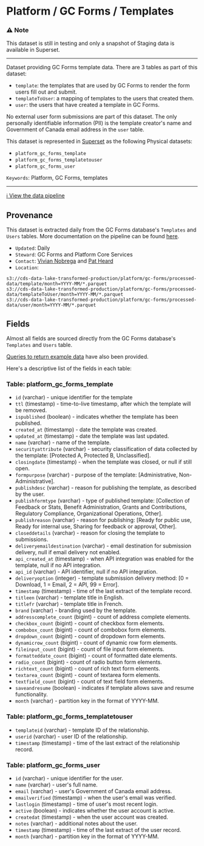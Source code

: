 # Platform / GC Forms / Templates

### :warning: Note
This dataset is still in testing and only a snapshot of Staging data is available in Superset. 

---

Dataset providing GC Forms template data.  There are 3 tables as part of this dataset:

- `template`: the templates that are used by GC Forms to render the form users fill out and submit.
- `templateToUser`: a mapping of templates to the users that created them.
- `user`: the users that have created a template in GC Forms.

No external user form submissions are part of this dataset. The only personally identifiable information (PII) is the template creator's name and Government of Canada email address in the `user` table.

This dataset is represented in [Superset](https://superset.cds-snc.ca/) as the following Physical datasets:

- `platform_gc_forms_template` 
- `platform_gc_forms_templatetouser`
- `platform_gc_forms_user`

`Keywords`: Platform, GC Forms, templates

---

[:information_source:  View the data pipeline](../../../pipelines/platform/gc-forms/templates.md)

## Provenance

This dataset is extracted daily from the GC Forms database's `Templates` and `Users` tables. More documentation on the pipeline can be found [here](../../../pipelines/platform/gc-forms/templates.md).

* `Updated`: Daily
* `Steward`: GC Forms and Platform Core Services
* `Contact`: [Vivian Nobrega](mailto:vivian.nobrega@cds-snc.ca) and [Pat Heard](mailto:patrick.heard@cds-snc.ca)
* `Location`: 
```
s3://cds-data-lake-transformed-production/platform/gc-forms/processed-data/template/month=YYYY-MM/*.parquet
s3://cds-data-lake-transformed-production/platform/gc-forms/processed-data/templateToUser/month=YYYY-MM/*.parquet
s3://cds-data-lake-transformed-production/platform/gc-forms/processed-data/user/month=YYYY-MM/*.parquet
```

## Fields

Almost all fields are sourced directly from the GC Forms database's `Templates` and `Users` table.

[Queries to return example data](examples/templates.sql) have also been provided.

Here's a descriptive list of the fields in each table:

### Table: platform_gc_forms_template

* `id` (varchar) - unique identifier for the template
* `ttl` (timestamp) - time-to-live timestamp, after which the template will be removed.
* `ispublished` (boolean) - indicates whether the template has been published.
* `created_at` (timestamp) - date the template was created.
* `updated_at` (timestamp) - date the template was last updated.
* `name` (varchar) - name of the template.
* `securityattribute` (varchar) - security classification of data collected by the template: [Protected A, Protected B, Unclassified].
* `closingdate` (timestamp) - when the template was closed, or null if still open.
* `formpurpose` (varchar) - purpose of the template: [Administrative,  Non-Administrative].
* `publishdesc` (varchar) - reason for publishing the template, as described by the user.
* `publishformtype` (varchar) - type of published template: [Collection of Feedback or Stats, Benefit Administration, Grants and Contributions, Regulatory Compliance, Organizational Operations, Other].
* `publishreason` (varchar) - reason for publishing: [Ready for public use, Ready for internal use, Sharing for feedback or approval, Other].
* `closeddetails` (varchar) - reason for closing the template to submissions.
* `deliveryemaildestination` (varchar) - email destination for submission delivery, null if email delivery not enabled.
* `api_created_at` (timestamp) - when API integration was enabled for the template, null if no API integration.
* `api_id` (varchar) - API identifier, null if no API integration.
* `deliveryoption` (integer) - template submission delivery method: [0 = Download, 1 = Email, 2 = API, 99 = Error].
* `timestamp` (timestamp) - time of the last extract of the template record.
* `titleen` (varchar) - template title in English.
* `titlefr` (varchar) - template title in French.
* `brand` (varchar) - branding used by the template.
* `addresscomplete_count` (bigint) - count of address complete elements.
* `checkbox_count` (bigint) - count of checkbox form elements.
* `combobox_count` (bigint) - count of combobox form elements.
* `dropdown_count` (bigint) - count of dropdown form elements.
* `dynamicrow_count` (bigint) - count of dynamic row form elements.
* `fileinput_count` (bigint) - count of file input form elements.
* `formatteddate_count` (bigint) - count of formatted date elements.
* `radio_count` (bigint) - count of radio button form elements.
* `richtext_count` (bigint) - count of rich text form elements.
* `textarea_count` (bigint) - count of textarea form elements.
* `textfield_count` (bigint) - count of text field form elements.
* `saveandresume` (boolean) - indicates if template allows save and resume functionality.
* `month` (varchar) - partition key in the format of YYYY-MM.
			
### Table: platform_gc_forms_templatetouser

* `templateid` (varchar) - template ID of the relationship.
* `userid` (varchar) - user ID of the relationship.
* `timestamp` (timestamp) - time of the last extract of the relationship record.
				
### Table: platform_gc_forms_user		

* `id` (varchar) - unique identifier for the user.
* `name` (varchar) - user's full name.
* `email` (varchar) - user's Government of Canada email address.
* `emailverified` (timestamp) - when the user's email was verified.
* `lastlogin` (timestamp) - time of user's most recent login.
* `active` (boolean) - indicates whether the user account is active.
* `createdat` (timestamp) - when the user account was created.
* `notes` (varchar) - additional notes about the user.
* `timestamp` (timestamp) - time of the last extract of the user record.
* `month` (varchar) - partition key in the format of YYYY-MM.
